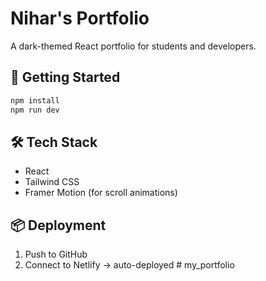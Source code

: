 # Nihar's Portfolio

A dark-themed React portfolio for students and developers.

## 🚀 Getting Started

```bash
npm install
npm run dev
```

## 🛠 Tech Stack

- React
- Tailwind CSS
- Framer Motion (for scroll animations)

## 📦 Deployment

1. Push to GitHub
2. Connect to Netlify → auto-deployed
#   m y _ p o r t f o l i o  
 